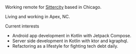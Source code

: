 Working remote for [Sittercity](https://sittercity.com) based in Chicago.

Living and working in Apex, NC.

Current interests
- Android app development in Kotlin with Jetpack Compose.
- Server side development in Kotlin with ktor and kgraphql.
- Refactoring as a lifestyle for fighting tech debt daily.

